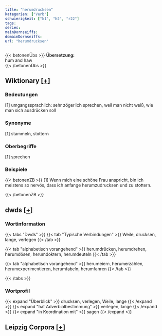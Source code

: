 ```yaml
---
title: "herumdrucksen"
kategorien: ["Verb"]
schwierigkeit: ["k1", "h2", "r22"]
tags:
series:
mainDornseiffs:
domainDornseiffs:
url: "herumdrucksen"
---
```


{{< betonenÜbs >}}
**Übersetzung:**  
hum  and haw  
{{< /betonenÜbs >}}

## Wiktionary [[+](https://de.wiktionary.org/wiki/herumdrucksen)]

### Bedeutungen
[1] umgangssprachlich: sehr zögerlich sprechen, weil man nicht weiß, wie man sich ausdrücken soll  

### Synonyme
[1] stammeln, stottern  

### Oberbegriffe
[1] sprechen  

### Beispiele
{{< betonenZB >}}
[1] Wenn mich eine schöne Frau anspricht, bin ich meistens so nervös, dass ich anfange herumzudrucksen und zu stottern.  

{{< /betonenZB >}}


## dwds [[+](https://www.dwds.de/wb/herumdrucksen)]

### Wortinformation
{{< tabs "Dwds" >}}
{{< tab "Typische Verbindungen" >}}
Weile, drucksen, lange, verlegen
{{< /tab >}}

{{< tab "alphabetisch vorangehend" >}}
herumdrücken, herumdrehen, herumdösen, herumdoktern, herumdeuteln
{{< /tab >}}

{{< tab "alphabetisch vorangehend" >}}
herumeiern, herumerzählen, herumexperimentieren, herumfabeln, herumfahren
{{< /tab >}}

{{< /tabs >}}

### Wortprofil
{{< expand "Überblick" >}} drucksen, verlegen, Weile, lange {{< /expand >}}
{{< expand "hat Adverbialbestimmung" >}} verlegen, lange {{< /expand >}}
{{< expand "in Koordination mit" >}} sagen {{< /expand >}}

## Leipzig Corpora [[+](https://corpora.uni-leipzig.de/en/res?word=herumdrucksen&corpusId=deu_newscrawl-public_2018)]

